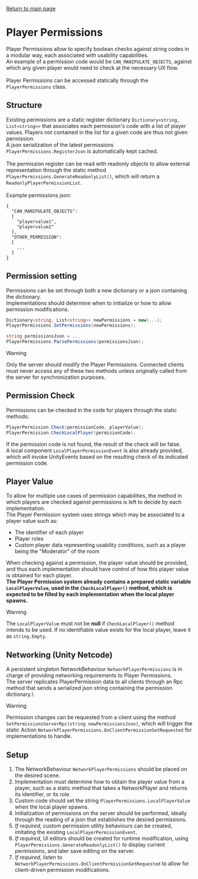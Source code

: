 [Return to main page](../)

# Player Permissions
Player Permissions allow to specify boolean checks against string codes in a modular way, each associated with usability capabilities.\
An example of a permission code would be `CAN_MANIPULATE_OBJECTS`, against which any given player would need to check at the necessary UX flow.\
\
Player Permissions can be accessed statically through the `PlayerPermissions` class.

## Structure
Existing permissions are a static register dictionary `Dictionary<string, List<string>>` that associates each permission's code with a list of player values. Players not contained in the list for a given code are thus not given permission.\
A json serialization of the latest permissions `PlayerPermissions.RegisterJson` is automatically kept cached.\
\
The permission register can be read with readonly objects to allow external representation through the static method `PlayerPermissions.GenerateReadonlyList()`, which will return a `ReadonlyPlayerPermissionList`.\
\
Example permissions json:
```
{
  "CAN_MANIPULATE_OBJECTS":
  [
    "playervalue1",
    "playervalue2"
  ],
  "OTHER_PERMISSION":
  [
    ...
  ]
}
```

## Permission setting
Permissions can be set through both a new dictionary or a json containing the dictionary.\
Implementations should determine when to initialize or how to allow permission modifications.
```C#
Dictionary<string, List<string>> newPermissions = new(...);
PlayerPermissions.SetPermissions(newPermissions);

string permissionsJson = ...
PlayerPermissions.ParsePermissions(permissionsJson);
```
> [!WARNING]
> Only the server should modify the Player Permissions. Connected clients must never access any of these two methods unless originally called from the server for synchronization purposes.

## Permission Check
Permissions can be checked in the code for players through the static methods:
```C#
PlayerPermission.Check(permissionCode, playerValue);
PlayerPermission.CheckLocalPlayer(permisionCode);
```
If the permission code is not found, the result of the check will be false.\
A local component `LocalPlayerPermissionEvent` is also already provided, which will invoke UnityEvents based on the resulting check of its indicated permission code. 

## Player Value
To allow for multiple use cases of permission capabilities, the method in which players are checked against permissions is left to decide by each implementation.\
The Player Permission system uses strings which may be associated to a player value such as:
- The identifier of each player
- Player roles
- Custom player data representing usability conditions, such as a player being the "Moderator" of the room

When checking against a permission, the player value should be provided, and thus each implementation should have control of how this player value is obtained for each player.\
**The Player Permission system already contains a prepared static variable `LocalPlayerValue`, used in the `CheckLocalPlayer()` method, which is expected to be filled by each implementation when the local player spawns.**
> [!WARNING]
> The `LocalPlayerValue` must not be **null** if `CheckLocalPlayer()` method intends to be used. If no identifiable value exists for the local player, leave it as `string.Empty`.

## Networking (Unity Netcode)
A persistent singleton NetworkBehaviour `NetworkPlayerPermissions` is in charge of providing networking requirements to Player Permissions.\
The server replicates PlayerPermission data to all clients through an Rpc method that sends a serialized json string containing the permission dictionary.\
> [!WARNING]
> Permission changes can be requested from a client using the method `SetPermissionsServerRpc(string newPermissionsJson)`, which will trigger the static Action `NetworkPlayerPermissions.OnClientPermissionSetRequested` for implementations to handle.  

## Setup
1. The NetworkBehaviour `NetworkPlayerPermissions` should be placed on the desired scene.
2. Implementation must determine how to obtain the player value from a player, such as a static method that takes a NetworkPlayer and returns its identifier, or its role.
3. Custom code should set the string `PlayerPermissions.LocalPlayerValue` when the local player spawns.
4. Initialization of permissions on the server should be performed, ideally through the reading of a json that establishes the desired permissions.
5. *If required*, custom permission utility behaviours can be created, imitating the existing `LocalPlayerPermissionEvent`.
6. *If required*, UI editors should be created for runtime modification, using `PlayerPermissions.GenerateReadonlyList()` to display current permissions, and later save editing on the server.
7. *If required*, listen to `NetworkPlayerPermissions.OnClientPermissionSetRequested` to allow for client-driven permission modifications.

